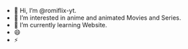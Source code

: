 - 👋 Hi, I’m @romiflix-yt.
- 👀 I’m interested in anime and animated Movies and Series.
- 🌱 I’m currently learning Website.
- 😄 
- ⚡ 
<!---
romiflix-yt/romiflix-yt is a ✨ special ✨ repository because its `README.md` (this file) appears on your GitHub profile.
You can click the Preview link to take a look at your changes.
--->
